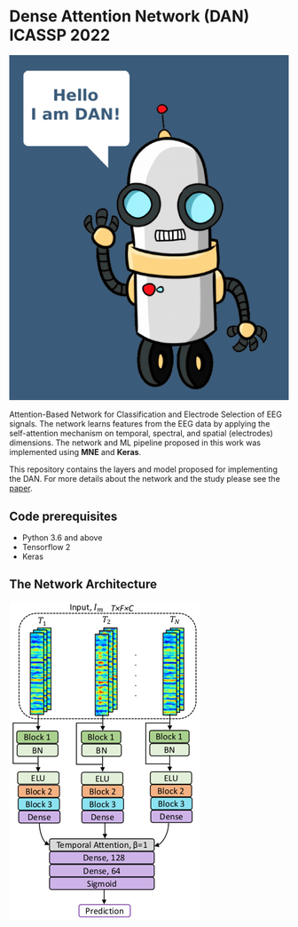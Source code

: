# Dense Attention Network (DAN) ICASSP 2022

![this is an image](https://github.com/awaknd-1/DAN/blob/6bc9fefdd7efbab4019fb08064200a4599e53b03/DAN.png)

Attention-Based Network for Classification and Electrode Selection of EEG signals. The network learns features from the EEG data by applying the self-attention mechanism on temporal, spectral, and spatial (electrodes) dimensions. The network and ML pipeline proposed in this work was implemented using **MNE** and **Keras**.


This repository contains the layers and model proposed for implementing the DAN. For more details about the network and the study please see the [paper](https://ieeexplore.ieee.org/document/9746241).

## Code prerequisites
* Python 3.6 and above
* Tensorflow 2
* Keras

## The Network Architecture

![this is an image](https://github.com/awaknd-1/DAN/blob/70f4f78599143fd62678c5a2ed3a7ee8638523d6/dan.png)














